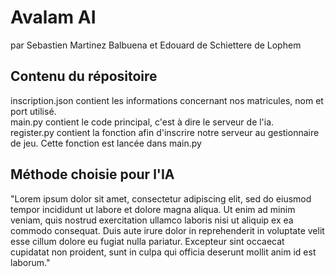 # Avalam AI
par Sebastien Martinez Balbuena et Edouard de Schiettere de Lophem

## Contenu du répositoire 
inscription.json contient les informations concernant nos matricules, nom et port utilisé.  
main.py contient le code principal, c'est à dire le serveur de l'ia.   
register.py contient la fonction afin d'inscrire notre serveur au gestionnaire de jeu. Cette fonction est lancée dans main.py  

## Méthode choisie pour l'IA 
"Lorem ipsum dolor sit amet, consectetur adipiscing elit, sed do eiusmod tempor incididunt ut labore et dolore magna aliqua. Ut enim ad minim veniam, quis nostrud exercitation ullamco laboris nisi ut aliquip ex ea commodo consequat. Duis aute irure dolor in reprehenderit in voluptate velit esse cillum dolore eu fugiat nulla pariatur. Excepteur sint occaecat cupidatat non proident, sunt in culpa qui officia deserunt mollit anim id est laborum."
